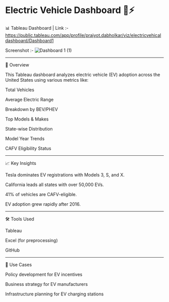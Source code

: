 # Electric Vehicle Dashboard 🚗⚡

📊 Tableau Dashboard |
Link :- https://public.tableau.com/app/profile/prajyot.dabholkar/viz/electricvehicaldashboard/Dashboard1

Screenshot :- ![Dashboard 1 (1)](https://github.com/user-attachments/assets/13e6fa5c-92a1-4c7f-911b-956c244b2c9a)

---

📌 Overview

This Tableau dashboard analyzes electric vehicle (EV) adoption across the United States using various metrics like:

Total Vehicles

Average Electric Range

Breakdown by BEV/PHEV

Top Models & Makes

State-wise Distribution

Model Year Trends

CAFV Eligibility Status

---

📈 Key Insights

Tesla dominates EV registrations with Models 3, S, and X.

California leads all states with over 50,000 EVs.

41% of vehicles are CAFV-eligible.

EV adoption grew rapidly after 2016.



---

🛠 Tools Used

Tableau

Excel (for preprocessing)

GitHub



---

📎 Use Cases

Policy development for EV incentives

Business strategy for EV manufacturers

Infrastructure planning for EV charging stations
